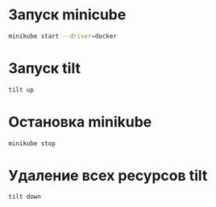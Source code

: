 # Запуск minicube

```bash
minikube start --driver=docker
```

# Запуск tilt

```bash
tilt up
```

# Остановка minikube

```bash
minikube stop
```

# Удаление всех ресурсов tilt

```bash
tilt down
```